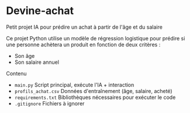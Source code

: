 # Devine-achat
Petit projet IA pour prédire un achat à partir de l'âge et du salaire

Ce projet Python utilise un modèle de régression logistique pour prédire si une personne achètera un produit en fonction de deux critères :
- Son âge
- Son salaire annuel

Contenu

- `main.py`             Script principal, exécute l'IA + interaction    
- `profils_achat.csv`   Données d'entraînement (âge, salaire, acheté)   
- `requirements.txt`    Bibliothèques nécessaires pour exécuter le code
- `.gitignore`          Fichiers à ignorer
